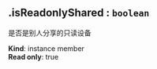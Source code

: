 <a name="module_miot/Device--module.exports..IDevice+isReadonlyShared"></a>

## .isReadonlyShared : <code>boolean</code>
是否是别人分享的只读设备

**Kind**: instance member  
**Read only**: true  
